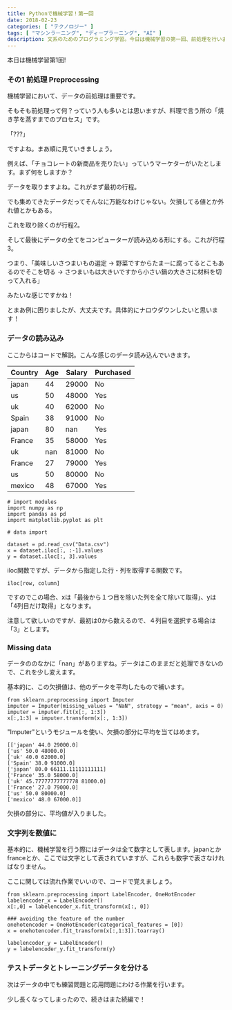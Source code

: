 ```yaml
---
title: Pythonで機械学習！第一回
date: 2018-02-23
categories: [ "テクノロジー" ]
tags: [ "マシンラーニング", "ディープラーニング", "AI" ]
description: 文系のためのプログラミング学習。今日は機械学習の第一回、前処理を行います。
---
```




本日は機械学習第1回!

### その1 前処理 Preprocessing

機械学習において、データの前処理は重要です。

そもそも前処理って何？っていう人も多いとは思いますが、料理で言う所の「焼き芋を蒸すまでのプロセス」です。

「???」

ですよね。まあ順に見ていきましょう。

例えば、「チョコレートの新商品を売りたい」っていうマーケターがいたとします。まず何をしますか？

データを取りますよね。これがまず最初の行程。

でも集めてきたデータだってそんなに万能なわけじゃない。欠損してる値とか外れ値とかもある。

これを取り除くのが行程2。

そして最後にデータの全てをコンピューターが読み込める形にする。これが行程3。

つまり、「美味しいさつまいもの選定 → 野菜ですからたまーに腐ってるとこもあるのでそこを切る → さつまいもは大きいですから小さい鍋の大きさに材料を切って入れる」

みたいな感じですかね！

とまあ例に困りましたが、大丈夫です。具体的にナロウダウンしたいと思います！

### データの読み込み

ここからはコードで解説。こんな感じのデータ読み込んでいきます。

| Country | Age | Salary | Purchased |
|---------|-----|--------|-----------|
| japan   | 44  | 29000  | No        |
| us      | 50  | 48000  | Yes       |
| uk      | 40  | 62000  | No        |
| Spain   | 38  | 91000  | No        |
| japan   | 80  |  nan   | Yes       |
| France  | 35  | 58000  | Yes       |
| uk      | nan | 81000  | No        |
| France  | 27  | 79000  | Yes       |
| us      | 50  | 80000  | No        |
| mexico  | 48  | 67000  | Yes       |


    # import modules
    import numpy as np
    import pandas as pd
    import matplotlib.pyplot as plt

    # data import 

    dataset = pd.read_csv("Data.csv")
    x = dataset.iloc[:, :-1].values
    y = dataset.iloc[:, 3].values


iloc関数ですが、データから指定した行・列を取得する関数です。

    iloc[row, column]

ですのでこの場合、xは「最後から１つ目を除いた列を全て除いて取得」、yは「4列目だけ取得」となります。

注意して欲しいのですが、最初は0から数えるので、４列目を選択する場合は「3」とします。

### Missing data

データののなかに「nan」がありますね。データはこのままだと処理できないので、これを少し変えます。

基本的に、この欠損値は、他のデータを平均したもので補います。

    from sklearn.preprocessing import Imputer
    imputer = Imputer(missing_values = "NaN", strategy = "mean", axis = 0)
    imputer = imputer.fit(x[:, 1:3])
    x[:,1:3] = imputer.transform(x[:, 1:3])

"Imputer"というモジュールを使い、欠損の部分に平均を当てはめます。

    [['japan' 44.0 29000.0]
    ['us' 50.0 48000.0]
    ['uk' 40.0 62000.0]
    ['Spain' 38.0 91000.0]
    ['japan' 80.0 66111.11111111111]
    ['France' 35.0 58000.0]
    ['uk' 45.77777777777778 81000.0]
    ['France' 27.0 79000.0]
    ['us' 50.0 80000.0]
    ['mexico' 48.0 67000.0]]

欠損の部分に、平均値が入りました。

### 文字列を数値に

基本的に、機械学習を行う際にはデータは全て数字として表します。japanとかfranceとか、ここでは文字として表されていますが、これらも数字で表さなければなりません。

ここに関しては流れ作業でいいので、コードで覚えましょう。

    from sklearn.preprocessing import LabelEncoder, OneHotEncoder
    labelencoder_x = LabelEncoder()
    x[:,0] = labelencoder_x.fit_transform(x[:, 0])

    ### avoiding the feature of the number
    onehotencoder = OneHotEncoder(categorical_features = [0])
    x = onehotencoder.fit_transform(x[:,1:3]).toarray()

    labelencoder_y = LabelEncoder()
    y = labelencoder_y.fit_transform(y)

### テストデータとトレーニングデータを分ける

次はデータの中でも練習問題と応用問題にわける作業を行います。

少し長くなってしまったので、続きはまた続編で！



